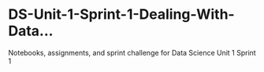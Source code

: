 # DS-Unit-1-Sprint-1-Dealing-With-Data...
Notebooks, assignments, and sprint challenge for Data Science Unit 1 Sprint 1
